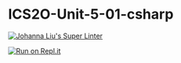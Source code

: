 # ICS2O-Unit-5-01-csharp

[![Johanna Liu's Super Linter](https://github.com/Johanna-liu16/ICS2O-Unit-5-01-csharp/workflows/Johanna%20Liu's%20Super%20Linter/badge.svg)](https://github.com/Johanna-liu16/ICS2O-Unit-5-01-csharp/actions)

[![Run on Repl.it](https://repl.it/badge/github/Johanna-liu16/ICS2O-Unit-5-01-csharp)](https://repl.it/github/Johanna-liu16/ICS2O-Unit-5-01-csharp)
